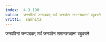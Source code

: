 ```yaml
---
index:  4.3.100
sutra:  जनपदिनां जनपदवत् सर्वं जनपदेन समानशब्दानां बहुवचने
vritti:  samhita 
---
```


जनपदिनां जनपदवत् सर्वं जनपदेन समानशब्दानां बहुवचने

